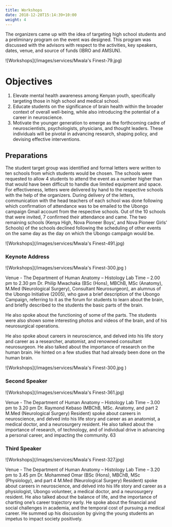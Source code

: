```yaml
---
title: Workshops
date: 2018-12-28T15:14:39+10:00
weight: 4
---
```


The organizers came up with the idea of targeting high school students and a preliminary program on the event was designed. This program was discussed with the advisors with respect to the activities, key speakers, dates, venue, and source of funds (IBRO and AMSUN).

![Workshops](/images/services/Mwala's Finest-79.jpg)

# Objectives

1. Elevate mental health awareness among Kenyan youth, specifically targeting those in high school and medical school.
2. Educate students on the significance of brain health within the broader context of overall well-being, while also introducing the potential of a career in neuroscience.
3. Motivate the younger generation to emerge as the forthcoming cadre of neuroscientists, psychologists, physicians, and thought leaders. These individuals will be pivotal in advancing research, shaping policy, and devising effective interventions.

## Preparations

The student target group was identified and formal letters were written to ten schools from which students would be chosen. The schools were requested to allow 4 students to attend the event as a number higher than that would have been difficult to handle due limited equipment and space. For effectiveness, letters were delivered by hand to the respective schools with the help of the organizers. During delivery of the letters, communication with the head teachers of each school was done following which confirmation of attendance was to be emailed to the Ubongo campaign Gmail account from the respective schools. Out of the 10 schools that were invited, 7 confirmed their attendance and came. The two remaining schools (Kenya High, Nova Pioneer Boys’, and Nova Pioneer Girls’ Schools) of the schools declined following the scheduling of other events on the same day as the day on which the Ubongo campaign would be.

![Workshops](/images/services/Mwala's Finest-491.jpg)

### Keynote Address

![Workshops](/images/services/Mwala's Finest-300.jpg )

Venue - The Department of Human Anatomy – Histology Lab
Time – 2.00 pm to 2.30 pm
Dr. Philip Mwachaka (BSc (Hons), MBChB, MSc (Anatomy), M.Med (Neurological Surgery), Consultant Neurosurgeon), an
alumnus of the Ubongo Initiative (2005), who gave a brief description of the Ubongo Campaign, referring to it as the forum for students to learn about the brain, and briefly described to the students the basic parts of the brain.

He also spoke about the functioning of some of the parts. The students were also shown some interesting photos and videos of the brain, and of his neurosurgical operations.

He also spoke about careers in neuroscience, and delved into his life story and career as a researcher, anatomist, and renowned consultant neurosurgeon. He also talked about the importance of research on the human brain. He hinted on a few studies that had already been done on the human brain.

![Workshops](/images/services/Mwala's Finest-300.jpg )

### Second Speaker

![Workshops](/images/services/Mwala's Finest-361.jpg)

Venue - The Department of Human Anatomy – Histology Lab
Time – 3.00 pm to 3.20 pm
Dr. Raymond Kebaso (MBChB, MSc. Anatomy, and part 2 M.Med (Neurological Surgery) Resident) spoke about careers in neuroscience, and delved into his life story and career as an anatomist, a medical doctor, and a neurosurgery resident. He also talked about the importance of research, of technology, and of individual drive in advancing a personal career, and impacting the community.
 63

### Third Speaker

![Workshops](/images/services/Mwala's Finest-327.jpg)

Venue - The Department of Human Anatomy – Histology Lab
Time – 3.20 pm to 3.45 pm
Dr. Mohammed Omar (BSc (Hons), MBChB, MSc (Physiology), and part 4 M.Med (Neurological Surgery) Resident) spoke about careers in neuroscience, and delved into his life story and career as a physiologist, Ubongo volunteer, a medical doctor, and a neurosurgery resident. He also talked about the balance of life, and the importance of charting one’s career trajectory early. He spoke about the financial and social challenges in academia, and the temporal cost of pursuing a medical career. He summed up his discussion by giving the young students an impetus to impact society positively.